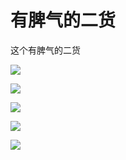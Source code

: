 # 有脾气的二货

这个有脾气的二货

![](https://1.z.wiki/images/20211117/0cb0c9fa0b484145b883a8781ecdf9c1.png)

![](https://0.z.wiki/images/20211117/176d60855ed54860b208a01d1ccba3ea.png)

![](https://2.z.wiki/images/20211117/4e02f70668dc418fb69ba3aa7289a5c4.png)

![](https://3.z.wiki/images/20211117/7f046c2d601b49f587e7dc9fa81c173a.png)

![](https://4.z.wiki/images/20211117/8ddf87a9750344d494532dc760bd8c22.png)



